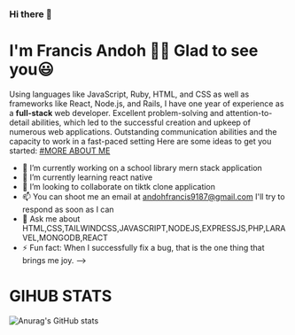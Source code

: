### Hi there 👋
# I'm Francis Andoh 🙋🏼 Glad to see you😃

Using languages like JavaScript, Ruby, HTML, and CSS as well as frameworks like React, Node.js, and Rails, I have one year of experience as a **full-stack** web developer. Excellent problem-solving and attention-to-detail abilities, which led to the successful creation and upkeep of numerous web applications. Outstanding communication abilities and the capacity to work in a fast-paced setting
Here are some ideas to get you started:
<ins>#MORE ABOUT ME</ins>
- 🔭 I’m currently working on a school library  mern  stack application
- 🌱 I’m currently learning  react native
- 👯 I’m looking to collaborate on  tiktk clone application
- 📫 You can shoot me an email at  andohfrancis9187@gmail.com I'll try to respond as soon as I can
- 💬 Ask me about  HTML,CSS,TAILWINDCSS,JAVASCRIPT,NODEJS,EXPRESSJS,PHP,LARAVEL,MONGODB,REACT
- ⚡ Fun fact: When I successfully fix a bug, that is the one thing that brings me joy.
-->



# GIHUB STATS
![Anurag's GitHub stats](https://github-readme-stats.vercel.app/api?username=CobbyElsonfx&show_icons=true&theme=radical)
